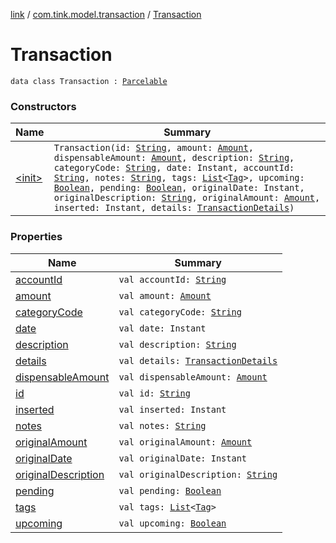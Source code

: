 [link](../../index.md) / [com.tink.model.transaction](../index.md) / [Transaction](./index.md)

# Transaction

`data class Transaction : `[`Parcelable`](https://developer.android.com/reference/android/os/Parcelable.html)

### Constructors

| Name | Summary |
|---|---|
| [&lt;init&gt;](-init-.md) | `Transaction(id: `[`String`](https://kotlinlang.org/api/latest/jvm/stdlib/kotlin/-string/index.html)`, amount: `[`Amount`](../../com.tink.model.misc/-amount/index.md)`, dispensableAmount: `[`Amount`](../../com.tink.model.misc/-amount/index.md)`, description: `[`String`](https://kotlinlang.org/api/latest/jvm/stdlib/kotlin/-string/index.html)`, categoryCode: `[`String`](https://kotlinlang.org/api/latest/jvm/stdlib/kotlin/-string/index.html)`, date: Instant, accountId: `[`String`](https://kotlinlang.org/api/latest/jvm/stdlib/kotlin/-string/index.html)`, notes: `[`String`](https://kotlinlang.org/api/latest/jvm/stdlib/kotlin/-string/index.html)`, tags: `[`List`](https://kotlinlang.org/api/latest/jvm/stdlib/kotlin.collections/-list/index.html)`<`[`Tag`](../-tag/index.md)`>, upcoming: `[`Boolean`](https://kotlinlang.org/api/latest/jvm/stdlib/kotlin/-boolean/index.html)`, pending: `[`Boolean`](https://kotlinlang.org/api/latest/jvm/stdlib/kotlin/-boolean/index.html)`, originalDate: Instant, originalDescription: `[`String`](https://kotlinlang.org/api/latest/jvm/stdlib/kotlin/-string/index.html)`, originalAmount: `[`Amount`](../../com.tink.model.misc/-amount/index.md)`, inserted: Instant, details: `[`TransactionDetails`](../-transaction-details/index.md)`)` |

### Properties

| Name | Summary |
|---|---|
| [accountId](account-id.md) | `val accountId: `[`String`](https://kotlinlang.org/api/latest/jvm/stdlib/kotlin/-string/index.html) |
| [amount](amount.md) | `val amount: `[`Amount`](../../com.tink.model.misc/-amount/index.md) |
| [categoryCode](category-code.md) | `val categoryCode: `[`String`](https://kotlinlang.org/api/latest/jvm/stdlib/kotlin/-string/index.html) |
| [date](date.md) | `val date: Instant` |
| [description](description.md) | `val description: `[`String`](https://kotlinlang.org/api/latest/jvm/stdlib/kotlin/-string/index.html) |
| [details](details.md) | `val details: `[`TransactionDetails`](../-transaction-details/index.md) |
| [dispensableAmount](dispensable-amount.md) | `val dispensableAmount: `[`Amount`](../../com.tink.model.misc/-amount/index.md) |
| [id](id.md) | `val id: `[`String`](https://kotlinlang.org/api/latest/jvm/stdlib/kotlin/-string/index.html) |
| [inserted](inserted.md) | `val inserted: Instant` |
| [notes](notes.md) | `val notes: `[`String`](https://kotlinlang.org/api/latest/jvm/stdlib/kotlin/-string/index.html) |
| [originalAmount](original-amount.md) | `val originalAmount: `[`Amount`](../../com.tink.model.misc/-amount/index.md) |
| [originalDate](original-date.md) | `val originalDate: Instant` |
| [originalDescription](original-description.md) | `val originalDescription: `[`String`](https://kotlinlang.org/api/latest/jvm/stdlib/kotlin/-string/index.html) |
| [pending](pending.md) | `val pending: `[`Boolean`](https://kotlinlang.org/api/latest/jvm/stdlib/kotlin/-boolean/index.html) |
| [tags](tags.md) | `val tags: `[`List`](https://kotlinlang.org/api/latest/jvm/stdlib/kotlin.collections/-list/index.html)`<`[`Tag`](../-tag/index.md)`>` |
| [upcoming](upcoming.md) | `val upcoming: `[`Boolean`](https://kotlinlang.org/api/latest/jvm/stdlib/kotlin/-boolean/index.html) |
